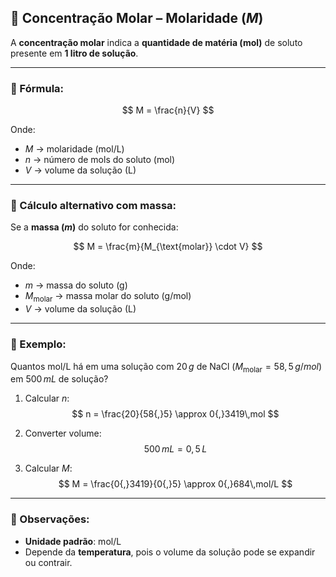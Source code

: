 ## 🧪 Concentração Molar – Molaridade ($M$)

A **concentração molar** indica a **quantidade de matéria (mol)** de soluto presente em **1 litro de solução**.

---

### 📐 Fórmula:

$$
M = \frac{n}{V}
$$

Onde:

- $M$ → molaridade (mol/L)
- $n$ → número de mols do soluto (mol)
- $V$ → volume da solução (L)

---

### 🔁 Cálculo alternativo com massa:

Se a **massa ($m$)** do soluto for conhecida:

$$
M = \frac{m}{M_{\text{molar}} \cdot V}
$$

Onde:

- $m$ → massa do soluto (g)  
- $M_{\text{molar}}$ → massa molar do soluto (g/mol)  
- $V$ → volume da solução (L)

---

### 🧮 Exemplo:

Quantos mol/L há em uma solução com $20\,g$ de NaCl ($M_{\text{molar}} = 58{,}5\,g/mol$) em $500\,mL$ de solução?

1. Calcular $n$:
$$
n = \frac{20}{58{,}5} \approx 0{,}3419\,mol
$$

2. Converter volume:
$$
500\,mL = 0{,}5\,L
$$

3. Calcular $M$:
$$
M = \frac{0{,}3419}{0{,}5} \approx 0{,}684\,mol/L
$$

---

### 📌 Observações:

- **Unidade padrão**: mol/L
- Depende da **temperatura**, pois o volume da solução pode se expandir ou contrair.
